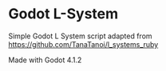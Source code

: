 # Godot L-System
Simple Godot L System script adapted from https://github.com/TanaTanoi/l_systems_ruby

Made with Godot 4.1.2
